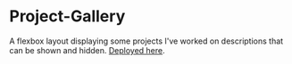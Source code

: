 # Project-Gallery

A flexbox layout displaying some projects I've worked on descriptions that can be shown and hidden. [Deployed here](https://taha-hassan-git.github.io/Project-Gallery/).
